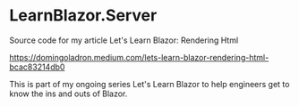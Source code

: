 # LearnBlazor.Server
Source code for my article Let's Learn Blazor: Rendering Html  

https://domingoladron.medium.com/lets-learn-blazor-rendering-html-bcac83214db0

This is part of my ongoing series Let's Learn Blazor to help engineers get to know the ins and outs of Blazor.


